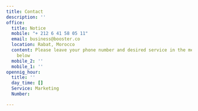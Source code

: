 ```yaml
---
title: Contact
description: ''
office:
  title: Notice
  mobile: "+ 212 6 41 58 05 11"
  email: business@booster.co
  location: Rabat, Morocco
  content: Please leave your phone number and desired service in the message section
    below
  mobile_2: ''
  mobile_1: ''
opennig_hour:
  title: ''
  day_time: []
  Service: Marketing
  Number: 

---
```


